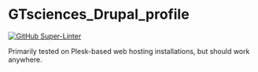 # GTsciences_Drupal_profile

[![GitHub Super-Linter](https://github.com/konfuzed/gt_drupal_profile/workflows/Lint%20Code%20Base/badge.svg)](https://github.com/marketplace/actions/super-linter)


Primarily tested on Plesk-based web hosting installations, but should work anywhere.
